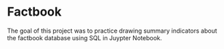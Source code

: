 # Factbook
The goal of this project was to practice drawing summary indicators about the factbook database using SQL in Juypter Notebook.  
